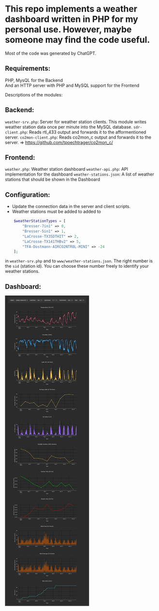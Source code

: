 # This repo implements a weather dashboard written in PHP for my personal use. However, maybe someone may find the code useful.

Most of the code was generated by ChatGPT.

## Requirements:

PHP, MysQL for the Backend  
And an HTTP server with PHP and MySQL support for the Frontend

Descriptions of the modules:

## Backend:

`weather-srv.php`: Server for weather station clients. This module writes weather station data once per minute into the MySQL database.
`sdr-client.php`: Reads rtl_433 output and forwards it to the afformentioned server.
`co2mon-client.php`: Reads co2mon_c output and forwards it to the server. => https://github.com/tpoechtrager/co2mon_c/

## Frontend:

`weather.php`: Weather station dashboard
`weather-api.php`: API implementation for the dashboard
`weather-stations.json`: A list of weather stations that should be shown in the Dashboard

## Configuration:

* Update the connection data in the server and client scripts.
* Weather stations must be added to added to

```php
    $weatherStationTypes = [
        "Bresser-7in1" => 0,
        "Bresser-5in1" => 1,
        "LaCrosse-TX35DTHIT" => 2,
        "LaCrosse-TX141THBv2" => 5,
        "TFA-Dostmann-AIRCO2NTROL-MINI" => -24
    ];
```

in `weather-srv.php` and to `www/weather-stations.json`. The right number is the `sid` (station id). You can choose these number freely to identify your weather stations.

## Dashboard:

![Dashboard](dashboard.png)
